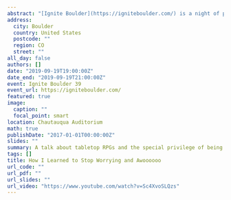 ```yaml
---
abstract: "[Ignite Boulder](https://igniteboulder.com/) is a night of presentations on a whole slew of geeky topics – with a twist! Each presentation has 20 slides, that automatically advance after 15 seconds. Ignite events happen all over, but Boulder hosts the largest in the world every 2 or 3 months. I was selected to give a talk about my RPG group and the delights of group catharsis, which ended with the >1000-member audience doing an extremely exhilerating group holler."
address:
  city: Boulder
  country: United States
  postcode: ""
  region: CO
  street: ""
all_day: false
authors: []
date: "2019-09-19T19:00:00Z"
date_end: "2019-09-19T21:00:00Z"
event: Ignite Boulder 39
event_url: https://igniteboulder.com/
featured: true
image:
  caption: ""
  focal_point: smart
location: Chautauqua Auditorium
math: true
publishDate: "2017-01-01T00:00:00Z"
slides: ""
summary: A talk about tabletop RPGs and the special privilege of being goofy with a group. Also, this was way before people started howling every day at 8:00 pm; this doesn't have anything to do with that.
tags: []
title: How I Learned to Stop Worrying and Awoooooo
url_code: ""
url_pdf: ""
url_slides: ""
url_video: "https://www.youtube.com/watch?v=Sc4XvoSLQzs"
---
```

